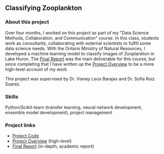 ## Classifying Zooplankton

### About this project 
Over four months, I worked on this project as part of my "Data Science Methods, Collaboration, and Communication" course. 
In this class, students work as consultants, collaborating with external scientists to fulfill some data science needs. 
With the Ontario Ministry of Natural Resources, I developed a machine learning model to classify images of Zooplankton in Lake Huron. 
The [Final Report](Zooplankton_Final_Report.pdf) was the main deliverable for this course, but since completing that I have written up the [Project Overview](overview.md) to be a more high-level account of my work. 

This project was supervised by Dr. Vianey Leos Barajas and Dr. Sofia Ruiz Suarez. 

### Skills
Python/Scikit-learn (transfer learning, neural network development, ensemble model development), project management


### Project links
- [Project Code](https://github.com/alauzon13/alauzon13.github.io/blob/main/zooplankton/FullPipeline_trimmed.ipynb)
- [Project Overview](project-overview.md) (high-level)
- [Final Report](Zooplankton_Final_Report.pdf) (in-depth, academic report)
  
